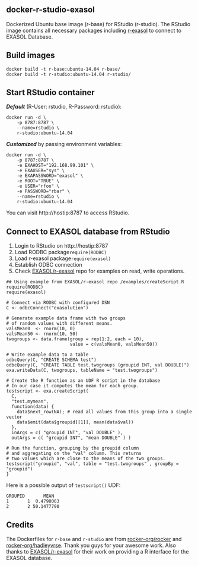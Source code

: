 ## docker-r-studio-exasol
Dockerized  Ubuntu base image (r-base) for RStudio (r-studio). The RStudio image contains all necessary packages including [r-exasol](https://github.com/EXASOL/r-exasol) to connect to EXASOL Database.

## Build images
```
docker build -t r-base:ubuntu-14.04 r-base/
docker build -t r-studio:ubuntu-14.04 r-studio/
```

## Start RStudio container
***Default*** (R-User: rstudio, R-Password: rstudio):
```
docker run -d \
    -p 8787:8787 \
    --name=rstudio \
    r-studio:ubuntu-14.04
```
***Customized*** by passing environment variables:
```
docker run -d \
    -p 8787:8787 \
    -e EXAHOST="192.168.99.101" \
    -e EXAUSER="sys" \
    -e EXAPASSWORD="exasol" \
    -e ROOT="TRUE" \
    -e USER="rfoo" \
    -e PASSWORD="rbar" \
    --name=rstudio \
    r-studio:ubuntu-14.04
```
You can visit http://hostip:8787 to access RStudio.

## Connect to EXASOL database from RStudio
1. Login to RStudio on http://hostip:8787
2. Load RODBC package```require(RODBC)```
3. Load r-exasol package```require(exasol)```
4. Establish ODBC connection
5. Check [EXASOL/r-exasol](https://github.com/EXASOL/r-exasol) repo for examples on read, write operations.

```{r}
## Using example from EXASOL/r-exasol repo /examples/createScript.R
require(RODBC)
require(exasol)

# Connect via RODBC with configured DSN
C <- odbcConnect("exasolution")

# Generate example data frame with two groups
# of random values with different means.
valsMean0  <- rnorm(10, 0)
valsMean50 <- rnorm(10, 50)
twogroups <- data.frame(group = rep(1:2, each = 10),
                        value = c(valsMean0, valsMean50))

# Write example data to a table
odbcQuery(C, "CREATE SCHEMA test")
odbcQuery(C, "CREATE TABLE test.twogroups (groupid INT, val DOUBLE)")
exa.writeData(C, twogroups, tableName = "test.twogroups")

# Create the R function as an UDF R script in the database
# In our case it computes the mean for each group.
testscript <- exa.createScript(
  C,
  "test.mymean",
  function(data) {
    data$next_row(NA); # read all values from this group into a single vector
    data$emit(data$groupid[[1]], mean(data$val))
  },
  inArgs = c( "groupid INT", "val DOUBLE" ),
  outArgs = c( "groupid INT", "mean DOUBLE" ) )

# Run the function, grouping by the groupid column
# and aggregating on the "val" column. This returns
# two values which are close to the means of the two groups.
testscript("groupid", "val", table = "test.twogroups" , groupBy = "groupid")
}
```
Here is a possible output of ```testscript()``` UDF:
```
GROUPID       MEAN
1       1  0.4798063
2       2 50.1477790
```

## Credits
The Dockerfiles for ```r-base``` and ```r-studio``` are from [rocker-org/rocker](https://github.com/rocker-org/rocker) and [rocker-org/hadleyvrse](https://github.com/rocker-org/hadleyverse). Thank you guys for your awesome work. Also thanks to [EXASOL/r-exasol](https://github.com/EXASOL/r-exasol) for their work on providing a R interface for the EXASOL database.
